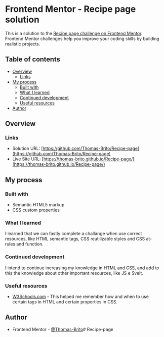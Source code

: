 # Frontend Mentor - Recipe page solution

This is a solution to the [Recipe page challenge on Frontend Mentor](https://www.frontendmentor.io/challenges/recipe-page-KiTsR8QQKm). Frontend Mentor challenges help you improve your coding skills by building realistic projects.

## Table of contents

- [Overview](#overview)
  - [Links](#links)
- [My process](#my-process)
  - [Built with](#built-with)
  - [What I learned](#what-i-learned)
  - [Continued development](#continued-development)
  - [Useful resources](#useful-resources)
- [Author](#author)

## Overview

### Links

- Solution URL: [https://github.com/Thomas-Brito/Recipe-page](https://github.com/Thomas-Brito/Recipe-page)
- Live Site URL: [https://thomas-brito.github.io/Recipe-page/](https://thomas-brito.github.io/Recipe-page/)

## My process

### Built with

- Semantic HTML5 markup
- CSS custom properties

### What I learned

I learned that we can fastly complete a challange when use correct resources, like HTML semantic tags, CSS reutilizable styles and CSS at-rules and function.

### Continued development

I intend to continue increasing my knowledge in HTML and CSS, and add to this the knowledge about other important resources, like JS e Svelt.

### Useful resources

- [W3Schools.com](https://www.w3schools.com/) - This helped me remember how and when to use certain tags in HTML and certain properties in CSS.

## Author

- Frontend Mentor - [@Thomas-Brito](https://www.frontendmentor.io/profile/Thomas-Brito)#   R e c i p e - p a g e 
 
 